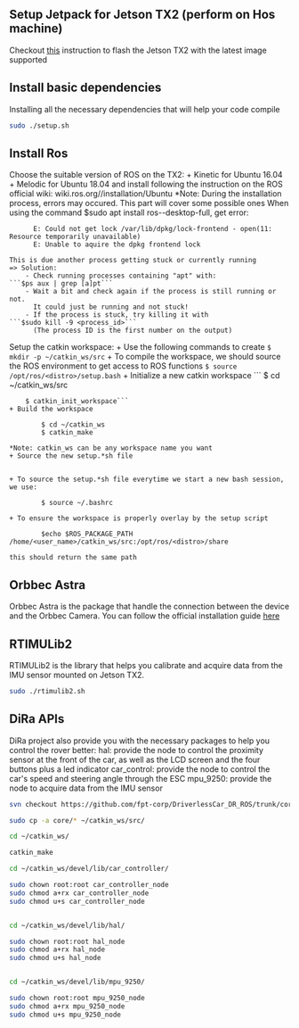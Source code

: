 ## Setup Jetpack for Jetson TX2 (perform on Hos machine)

Checkout [this](https://github.com/fpt-corp/DiRa/blob/master/DiRa_Software/Jetson_TX2/Document/Setup_Flash_Jetson_TX2.txt) instruction to flash the Jetson TX2 with the latest image supported


## Install basic dependencies
Installing all the necessary dependencies that will help your code compile

```bash
sudo ./setup.sh
```

## Install Ros


Choose the suitable version of ROS on the TX2: 
	+ Kinetic for Ubuntu 16.04
	+ Melodic for Ubuntu 18.04
and install following the instruction on the ROS official wiki: wiki.ros.org/<distro>/installation/Ubuntu
   *Note: During the installation process, errors may occured. This part will cover some possible ones
	When using the command $sudo apt install ros-<distro>-desktop-full, get error:
```
	  E: Could not get lock /var/lib/dpkg/lock-frontend - open(11: Resource temporarily unavailable)
	  E: Unable to aquire the dpkg frontend lock
```
	This is due another process getting stuck or currently running
	=> Solution: 
		- Check running processes containing "apt" with: 
	```$ps aux | grep [a]pt```
		- Wait a bit and check again if the process is still running or not. 
		  It could just be running and not stuck!
		- If the process is stuck, try killing it with 		
	```$sudo kill -9 <process_id>``` 
		  (The process ID is the first number on the output)
   Setup the catkin workspace: 
	+ Use the following commands to create
		```
		$ mkdir -p ~/catkin_ws/src
		```
	+ To compile the workspace, we should source the ROS environment to get access to ROS functions
		```
		$ source /opt/ros/<distro>/setup.bash
		```
	+ Initialize a new catkin workspace
		```
		$ cd ~/catkin_ws/src
		
		$ catkin_init_workspace```
	+ Build the workspace
```
		$ cd ~/catkin_ws
		$ catkin_make
```
	*Note: catkin_ws can be any workspace name you want
	+ Source the new setup.*sh file
```		$ source devel/setup.bash
```	
	+ To source the setup.*sh file everytime we start a new bash session, we use:
```		$ echo "source ~/catkin_ws/devel/setup.bash" >> ~/.bashrc
		$ source ~/.bashrc
```	
	+ To ensure the workspace is properly overlay by the setup script
```		
		$echo $ROS_PACKAGE_PATH /home/<user_name>/catkin_ws/src:/opt/ros/<distro>/share
```	  
	this should return the same path
## Orbbec Astra
Orbbec Astra is the package that handle the connection between the device and the Orbbec Camera. You can follow the official installation guide [here](https://github.com/orbbec/ros_astra_camera)

## RTIMULib2
RTIMULib2 is the library that helps you calibrate and acquire data from the IMU sensor mounted on Jetson TX2. 

```bash
sudo ./rtimulib2.sh
```
## DiRa APIs
DiRa project also provide you with the necessary packages to help you control the rover better:
 hal: provide the node to control the proximity sensor at the front of the car, as well as the LCD screen and the four buttons plus a led indicator
 car_control: provide the node to control the car's speed and steering angle through the ESC
 mpu_9250: provide the node to acquire data from the IMU sensor

```bash
svn checkout https://github.com/fpt-corp/DriverlessCar_DR_ROS/trunk/core

sudo cp -a core/* ~/catkin_ws/src/

cd ~/catkin_ws/

catkin_make

cd ~/catkin_ws/devel/lib/car_controller/

sudo chown root:root car_controller_node
sudo chmod a+rx car_controller_node
sudo chmod u+s car_controller_node


cd ~/catkin_ws/devel/lib/hal/

sudo chown root:root hal_node
sudo chmod a+rx hal_node
sudo chmod u+s hal_node


cd ~/catkin_ws/devel/lib/mpu_9250/

sudo chown root:root mpu_9250_node
sudo chmod a+rx mpu_9250_node
sudo chmod u+s mpu_9250_node

```


